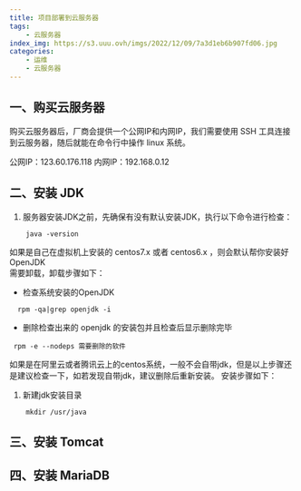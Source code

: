 ```yaml
---
title: 项目部署到云服务器
tags: 
    - 云服务器
index_img: https://s3.uuu.ovh/imgs/2022/12/09/7a3d1eb6b907fd06.jpg
categories:
    - 运维
    - 云服务器
---
```


## 一、购买云服务器

购买云服务器后，厂商会提供一个公网IP和内网IP，我们需要使用 SSH 工具连接到云服务器，随后就能在命令行中操作 linux 系统。 

公网IP：123.60.176.118
内网IP：192.168.0.12


## 二、安装 JDK

1. 服务器安装JDK之前，先确保有没有默认安装JDK，执行以下命令进行检查： 

```she
    java -version
```



如果是自己在虚拟机上安装的 centos7.x 或者 centos6.x ，则会默认帮你安装好OpenJDK  
需要卸载，卸载步骤如下：

* 检查系统安装的OpenJDK

```shell
  rpm -qa|grep openjdk -i
```
* 删除检查出来的 openjdk 的安装包并且检查后显示删除完毕

```shell
 rpm -e --nodeps 需要删除的软件
```
如果是在阿里云或者腾讯云上的centos系统，一般不会自带jdk，但是以上步骤还是建议检查一下，如若发现自带jdk，建议删除后重新安装。
安装步骤如下：

1. 新建jdk安装目录

```shell
    mkdir /usr/java
```



## 三、安装 Tomcat

## 四、安装 MariaDB
